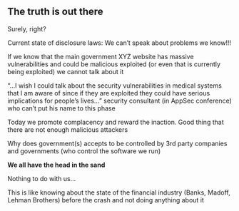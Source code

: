 ## The truth is out there

Surely, right?

Current state of disclosure laws: We can’t speak about problems we know!!!

If we know that the main government XYZ website
has massive vulnerabilities and could be malicious
exploited (or even that is currently being exploited)
we cannot talk about it

“...I wish I could talk about the security
vulnerabilities in medical systems that I am
aware of since if they are exploited they could
have serious implications for people’s lives...”
security consultant (in AppSec conference) who can’t  put his name to this phase

Today we promote complacency and reward the inaction. Good thing that there are not enough malicious attackers

Why does government(s) accepts to be controlled by 3rd party companies and governments (who control the software we run)

**We all have the head in the sand**

Nothing to do with us...

This is like knowing about the state of the financial industry (Banks, Madoff, Lehman Brothers) before the crash and not doing anything about it
